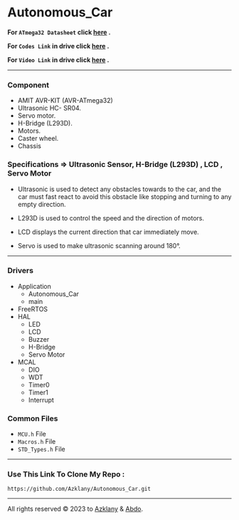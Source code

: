 # Autonomous_Car
**For `ATmega32 Datasheet` click [here](https://pdf1.alldatasheet.com/datasheet-pdf/view/77378/ATMEL/ATMEGA32.html) .**

**For `Codes Link` in drive click [here](https://drive.google.com/drive/folders/1PElyw5Zpfie02ob1f3pAfgriC47IlpKx?usp=drive_link) .**

**For `Video Link` in drive click [here](https://drive.google.com/drive/folders/1-vLx3IUDkNg6pl5HG_9tUQvENXiMQRz7?usp=drive_link) .**
<hr>

### Component
- AMIT AVR-KIT (AVR-ATmega32)
- Ultrasonic HC- SR04.
- Servo motor.
- H-Bridge (L293D).
- Motors.
- Caster wheel.
- Chassis

### Specifications => Ultrasonic Sensor, H-Bridge (L293D) , LCD , Servo Motor 
- Ultrasonic is used to detect any obstacles towards to the car, and
the car must fast react to avoid this obstacle like stopping and
turning to any empty direction.

- L293D is used to control the speed and the direction of motors.

- LCD displays the current direction that car immediately move.

- Servo is used to make ultrasonic scanning around 180°.


 <hr>

### Drivers
- Application
  - Autonomous_Car
  - main
- FreeRTOS 
- HAL
  - LED
  - LCD
  - Buzzer
  - H-Bridge
  - Servo Motor
- MCAL
  - DIO
  - WDT
  - Timer0
  - Timer1
  - Interrupt

### Common Files
- `MCU.h` File
- `Macros.h` File
- `STD_Types.h` File

<hr>

### Use This Link To Clone My Repo :
   ```
  https://github.com/Azklany/Autonomous_Car.git
  ```
<hr>

All rights reserved © 2023 to [Azklany](https://github.com/Azklany) & [Abdo](https://github.com/AbdulrahmanElanani).
